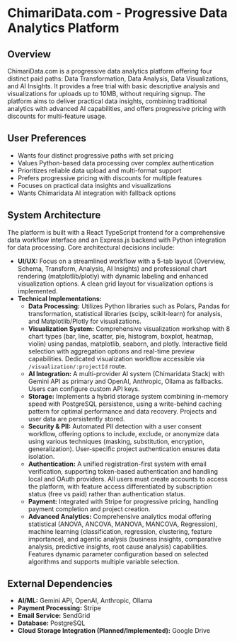 # ChimariData.com - Progressive Data Analytics Platform

## Overview
ChimariData.com is a progressive data analytics platform offering four distinct paid paths: Data Transformation, Data Analysis, Data Visualizations, and AI Insights. It provides a free trial with basic descriptive analysis and visualizations for uploads up to 10MB, without requiring signup. The platform aims to deliver practical data insights, combining traditional analytics with advanced AI capabilities, and offers progressive pricing with discounts for multi-feature usage.

## User Preferences
- Wants four distinct progressive paths with set pricing
- Values Python-based data processing over complex authentication
- Prioritizes reliable data upload and multi-format support
- Prefers progressive pricing with discounts for multiple features
- Focuses on practical data insights and visualizations
- Wants Chimaridata AI integration with fallback options

## System Architecture
The platform is built with a React TypeScript frontend for a comprehensive data workflow interface and an Express.js backend with Python integration for data processing. Core architectural decisions include:
- **UI/UX:** Focus on a streamlined workflow with a 5-tab layout (Overview, Schema, Transform, Analysis, AI Insights) and professional chart rendering (matplotlib/plotly) with dynamic labeling and enhanced visualization options. A clean grid layout for visualization options is implemented.
- **Technical Implementations:**
    - **Data Processing:** Utilizes Python libraries such as Polars, Pandas for transformation, statistical libraries (scipy, scikit-learn) for analysis, and Matplotlib/Plotly for visualizations.
    - **Visualization System:** Comprehensive visualization workshop with 8 chart types (bar, line, scatter, pie, histogram, boxplot, heatmap, violin) using pandas, matplotlib, seaborn, and plotly. Interactive field selection with aggregation options and real-time preview capabilities. Dedicated visualization workflow accessible via `/visualization/:projectId` route.
    - **AI Integration:** A multi-provider AI system (Chimaridata Stack) with Gemini API as primary and OpenAI, Anthropic, Ollama as fallbacks. Users can configure custom API keys.
    - **Storage:** Implements a hybrid storage system combining in-memory speed with PostgreSQL persistence, using a write-behind caching pattern for optimal performance and data recovery. Projects and user data are persistently stored.
    - **Security & PII:** Automated PII detection with a user consent workflow, offering options to include, exclude, or anonymize data using various techniques (masking, substitution, encryption, generalization). User-specific project authentication ensures data isolation.
    - **Authentication:** A unified registration-first system with email verification, supporting token-based authentication and handling local and OAuth providers. All users must create accounts to access the platform, with feature access differentiated by subscription status (free vs paid) rather than authentication status.
    - **Payment:** Integrated with Stripe for progressive pricing, handling payment completion and project creation.
    - **Advanced Analytics:** Comprehensive analytics modal offering statistical (ANOVA, ANCOVA, MANOVA, MANCOVA, Regression), machine learning (classification, regression, clustering, feature importance), and agentic analysis (business insights, comparative analysis, predictive insights, root cause analysis) capabilities. Features dynamic parameter configuration based on selected algorithms and supports multiple variable selection.

## External Dependencies
- **AI/ML:** Gemini API, OpenAI, Anthropic, Ollama
- **Payment Processing:** Stripe
- **Email Service:** SendGrid
- **Database:** PostgreSQL
- **Cloud Storage Integration (Planned/Implemented):** Google Drive